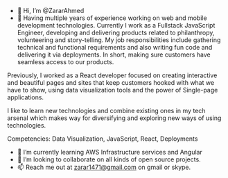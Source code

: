 - 👋 Hi, I’m @ZararAhmed
- 👀 Having multiple years of experience working on web and mobile development technologies. Currently I work as a Fullstack JavaScript Engineer, developing and delivering products related to philanthropy, volunteering and story-telling. My job responsibilities include gathering technical and functional requirements and also writing fun code and delivering it via deployments. In short, making sure customers have seamless access to our products.

Previously, I worked as a React developer focused on creating interactive and beautiful pages and sites that keep customers hooked with what we have to show, using data visualization tools and the power of Single-page applications.

I like to learn new technologies and combine existing ones in my tech arsenal which makes way for diversifying and exploring new ways of using technologies.

Competencies: Data Visualization, JavaScript, React, Deployments
- 🌱 I’m currently learning AWS Infrastructure services and Angular
- 💞️ I’m looking to collaborate on all kinds of open source projects.
- 📫 Reach me out at zarar1471@gmail.com on gmail or skype.

<!---
ZararAhmed/ZararAhmed is a ✨ special ✨ repository because its `README.md` (this file) appears on your GitHub profile.
You can click the Preview link to take a look at your changes.
--->
